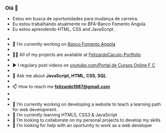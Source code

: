 ### Olá 👋
- Estou em busca de oportunidades para mudança de carreira.
- Eu estou trabalhando atualmente no BFA-Banco Fomento Angola.
- Eu estou aprendendo HTML, CSS and JavaScript.

<!--
Exemplo de perfil FelizardoCaculo
<h1 align="center">Hi dear <img src="https://raw.githubusercontent.com/kaueMarques/kaueMarques/master/hi.gif" width="30px">, I'm FelizardoCaculo</h1>
<h3 align="center">A Web Developer Instructor focused on helping people start programming just like me</h3>
<p align="left"> <img src="https://komarev.com/ghpvc/?username=FelizardoCaculo" alt="FelizardoCaculo" /> </p>
-->
-
- 🔭 I’m currently working on [Banco Fomento Angola](https://www.bfa.ao)
-
- 👨‍💻 All of my projects are available at [FelizardoCaculo-Portfolio](https://felizardocaculo-portfolio.herokuapp.com/)
-
- ▶️ I regulary post videos on [youtube.com/Portal de Cursos Online F C](https://youtube.com/channel/UCGJg7DtpcwaBxNcI0iCwDYQ)
-
- 💬 Ask me about **JavaScript, HTML, CSS, SQL**
-
- 📫 How to reach me **felizardo1987@gmail.com**
-
-
- 🔭 I’m currently working on developing a website to teach a learning path for web development.
- 🌱 I’m currently learning HTML5, CSS3 & JavaScript
- 👯 I’m looking to collaborate on my personal projects to develop my skills
- 🤔 I’m looking for help with an oportunity to work as a web developer


